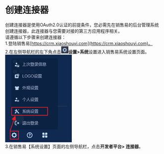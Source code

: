 # 创建连接器 # 

创建连接器是使用OAuth2.0认证的前提条件，您必需先在销售易的后台管理系统创建连接器，此连接器与您需要对接的第三方应用程序相关。<br>
请遵循以下步骤来创建连接器：<br>
1.登陆销售易[https://crm.xiaoshouyi.com](https://crm.xiaoshouyi.com)。
<br>
2.在左侧导航栏的左下角点击![](https://github.com/Doraliudd/OpenAPIGuide/blob/master/Images/settingIcon.png)**设置>系统**设置进入销售易系统设置页面。<br>
![](https://github.com/Doraliudd/OpenAPIGuide/blob/master/Images/admin.png "系统设置")
<br>
3.在销售易【系统设置】页面的左侧导航栏，点击**开发者平台> 连接器**。
<br>
![]()
